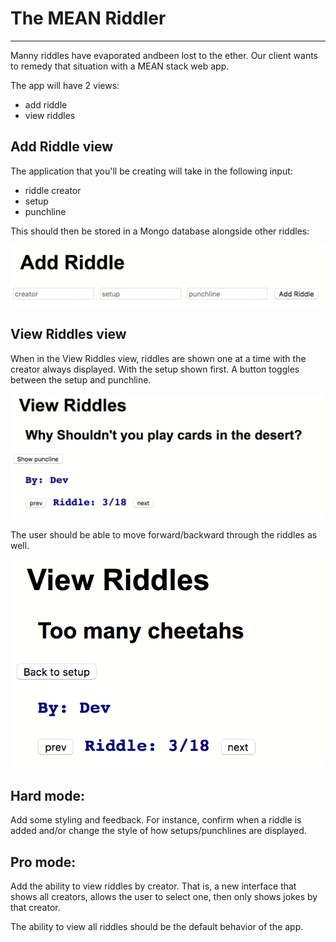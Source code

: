 The MEAN Riddler
===
---

Manny riddles have evaporated andbeen lost to the ether. Our client wants to remedy that situation with a MEAN stack web app.

The app will have 2 views:

- add riddle
- view riddles 

Add Riddle view
---

The application that you'll be creating will take in the following input:

- riddle creator
- setup
- punchline

This should then be stored in a Mongo database alongside other riddles:

![add view](addView.png)

View Riddles view
---

When in the View Riddles view, riddles are shown one at a time with the creator always displayed. With the setup shown first. A button toggles between the setup and punchline. 

![view0](viewView0.png)

The user should be able to move forward/backward through the riddles as well.  

![view1](viewView1.png)

Hard mode:
---

Add some styling and feedback. For instance, confirm when a riddle is added and/or change the style of how setups/punchlines are displayed.

Pro mode:
---

Add the ability to view riddles by creator. That is, a new interface that shows all creators, allows the user to select one, then only shows jokes by that creator. 

The ability to view all riddles should be the default behavior of the app.
